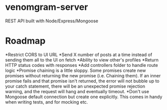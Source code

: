 # venomgram-server
REST API built with Node/Express/Mongoose

# Roadmap
*Restrict CORS to UI URL
*Send X number of posts at a time instead of sending them all to the UI on fetch
*Ability to view other's profiles
*Return HTTP status codes with responses
*Add controllers folder to handle route logic
*Promise chaining is a little sloppy. Some promises create new promises without returning the new promise (i.e. Chaining them). If an inner promise fails and that promise isn't returned, the error will not bubble up to your catch statement, there will be an unexpected promise rejection warning, and the request will hang and eventually timeout.
*Don't use Mongoose default connection but create one explicitly. This comes in handy when writing tests, and for mocking etc.
